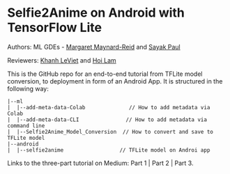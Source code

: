 # Selfie2Anime on Android with TensorFlow Lite

Authors: ML GDEs - [Margaret Maynard-Reid](https://twitter.com/margaretmz) and [Sayak Paul](https://twitter.com/RisingSayak)

Reviewers: [Khanh LeViet](https://twitter.com/khanhlvg) and [Hoi Lam](https://twitter.com/hoitab)

This is the GitHub repo for an end-to-end tutorial from TFLite model conversion, to deployment in form of an Android App. It is structured in the following way:

```
|--ml  
|  |--add-meta-data-Colab              // How to add metadata via Colab  
|  |--add-meta-data-CLI               // How to add metadata via command line  
|  |--Selfie2Anime_Model_Conversion  // How to convert and save to TFLite model  
|--android  
|  |--selfie2anime                  // TFLite model on Androi app  
```
 
Links to the three-part tutorial on Medium: Part 1 | Part 2 | Part 3.
